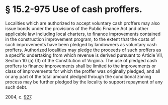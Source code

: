 # § 15.2-975 Use of cash proffers.

<p>Localities which are authorized to accept voluntary cash proffers may also issue bonds under the provisions of the Public Finance Act and other applicable law including local charters, to finance improvements contained in the construction improvement program, to the extent that the costs of such improvements have been pledged by landowners as voluntary cash proffers. Authorized localities may pledge the proceeds of such proffers as a specific undertaking from which revenue is derived pursuant to Article VII, Section 10 (a) (3) of the Constitution of Virginia. The use of pledged cash proffers to finance improvements shall be limited to the improvements or class of improvements for which the proffer was originally pledged, and all or any part of the total amount pledged through the conditional zoning process may be further pledged by the locality to support repayment of any such debt.</p><p>2004, c. <a href='http://lis.virginia.gov/cgi-bin/legp604.exe?041+ful+CHAP0927'>927</a>.</p>